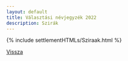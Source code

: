 ```yaml
---
layout: default
title: Választási névjegyzék 2022
description: Szirák
---
```


{% include settlementHTMLs/Sziraak.html %}

[Vissza](../)